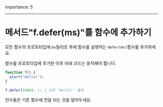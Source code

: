 importance: 5

---

# 메서드"f.defer(ms)"를 함수에 추가하기

모든 함수의 프로토타입에 `ms`밀리초 후에 함수를 실행하는 `defer(ms)`함수를 추가하세요.

함수를 프로토타입에 추가한 이후 아래 코드는 동작해야 합니다.

```js
function f() {
  alert("Hello!");
}

f.defer(1000); // 1 초후 "Hello!" 출력 
```

인수들은 기존 함수에 전달 되는 것을 알아두세요.
